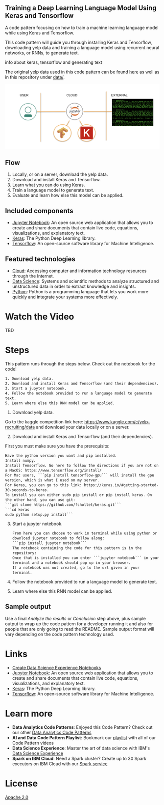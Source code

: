 ## Training a Deep Learning Language Model Using Keras and Tensorflow
A code pattern focusing on how to train a machine learning language model while using Keras and Tensorflow.

This code pattern will guide you through installing Keras and Tensorflow, downloading yelp data and training a language model using recurrent neural networks, or RNNs, to generate text.

info about keras, tensorflow and generating text

The original yelp data used in this code pattern can be found [here](https://www.kaggle.com/c/yelp-recruiting/data) as well as in this repository under [data/](https://github.com/MadisonJMyers/Training-a-Deep-Learning-Language-Model-Using-Keras-and-Tensorflow/tree/master/data). 

![](doc/source/images/architecture.png)

## Flow

1. Locally, or on a server, download the yelp data.
2. Download and install Keras and Tensorflow.
3. Learn what you can do using Keras.
4. Train a language model to generate text.
5. Evaluate and learn how else this model can be applied.

## Included components

* [Jupyter Notebook](http://jupyter.org/): An open source web application that allows you to create and share documents that contain live code, equations, visualizations, and explanatory text.
* [Keras](https://keras.io/): The Python Deep Learning library.
* [Tensorflow](https://www.tensorflow.org/): An open-source software library for Machine Intelligence.

## Featured technologies

* [Cloud](https://www.ibm.com/developerworks/learn/cloud/): Accessing computer and information technology resources through the Internet.
* [Data Science](https://medium.com/ibm-data-science-experience/): Systems and scientific methods to analyze structured and unstructured data in order to extract knowledge and insights.
* [Python](https://www.python.org/): Python is a programming language that lets you work more quickly and integrate your systems more effectively.

# Watch the Video
TBD

# Steps

This pattern runs through the steps below. Check out the notebook for the code!

    1. Download yelp data.
    2. Download and install Keras and Tensorflow (and their dependencies).
    3. Start a jupyter notebook.
    4. Follow the notebook provided to run a language model to generate text.
    5. Learn where else this RNN model can be applied.

1. Download yelp data.

Go to the kaggle competition link here: https://www.kaggle.com/c/yelp-recruiting/data and download your data locally or on a server.

2. Download and install Keras and Tensorflow (and their dependencies).

First you must make sure you have the prerequisits:

    Have the python version you want and pip installed.
    Install numpy.
    Install Tensorflow. Go here to follow the directions if you are not on a MacOS: https://www.tensorflow.org/install/
    For Mac users, ```pip install tensorflow-gpu``` will install the gpu version, which is what I used on my server.
    For Keras, you can go to this link: https://keras.io/#getting-started-30-seconds-to-keras. 
    To install you can either sudo pip install or pip install keras. On the other hand, you can use git:
    ```git clone https://github.com/fchollet/keras.git```
    ```cd keras
    sudo python setup.py install```

    
3. Start a jupyter notebook.

       From here you can choose to work in terminal while using python or download jupyter notebook to follow along:
       ```pip install jupyter notebook```
       The notebook containing the code for this pattern is in the repository: 
       Once that is installed you can enter ```jupyter notebook``` in your terminal and a notebook should pop up in your browser.
       If a notebook was not created, go to the url given in your terminal.
   
4. Follow the notebook provided to run a language model to generate text.
5. Learn where else this RNN model can be applied.


## Sample output

Use a final _Analyze the results_ or _Conclusion_ step above, plus sample output to wrap up the code pattern for a developer running it and also for people that are only going to read the README. Sample output format will vary depending on the code pattern technology used.


# Links

* [Create Data Science Experience Notebooks](https://datascience.ibm.com/docs/content/analyze-data/creating-notebooks.html)
* [Jupyter Notebook](http://jupyter.org/): An open source web application that allows you to create and share documents that contain live code, equations, visualizations, and explanatory text.
* [Keras](https://keras.io/): The Python Deep Learning library.
* [Tensorflow](https://www.tensorflow.org/): An open-source software library for Machine Intelligence.


# Learn more

* **Data Analytics Code Patterns**: Enjoyed this Code Pattern? Check out our other [Data Analytics Code Patterns](https://developer.ibm.com/code/technologies/data-science/)
* **AI and Data Code Pattern Playlist**: Bookmark our [playlist](https://www.youtube.com/playlist?list=PLzUbsvIyrNfknNewObx5N7uGZ5FKH0Fde) with all of our Code Pattern videos
* **Data Science Experience**: Master the art of data science with IBM's [Data Science Experience](https://datascience.ibm.com/)
* **Spark on IBM Cloud**: Need a Spark cluster? Create up to 30 Spark executors on IBM Cloud with our [Spark service](https://console.bluemix.net/catalog/services/apache-spark)

# License
[Apache 2.0](LICENSE)
